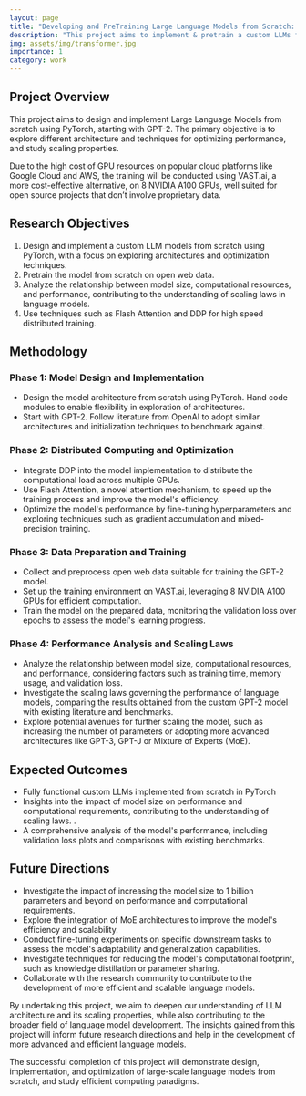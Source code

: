 ```yaml
---
layout: page
title: "Developing and PreTraining Large Language Models from Scratch: Scaling, Optimization, and Performance Analysis"
description: "This project aims to implement & pretrain a custom LLMs from scratch, starting with GPT-2"
img: assets/img/transformer.jpg
importance: 1
category: work
---
```



## Project Overview
This project aims to design and implement Large Language Models from scratch using PyTorch, starting with GPT-2. The primary objective is to explore different architecture and techniques for optimizing performance, and study scaling properties. 


Due to the high cost of GPU resources on popular cloud platforms like Google Cloud and AWS, the training will be conducted using VAST.ai, a more cost-effective alternative, on 8 NVIDIA A100 GPUs, well suited for open source projects that don’t involve proprietary data.


## Research Objectives
1. Design and implement a custom LLM models from scratch using PyTorch, with a focus on exploring architectures and optimization techniques. 
2. Pretrain the model from scratch on open web data. 
3. Analyze the relationship between model size, computational resources, and performance, contributing to the understanding of scaling laws in language models.
4. Use techniques such as Flash Attention and DDP for high speed distributed training. 


## Methodology
### Phase 1: Model Design and Implementation
- Design the model architecture from scratch using PyTorch. Hand code  modules to enable flexibility in exploration of architectures. 
- Start with GPT-2. Follow literature from OpenAI to adopt similar architectures and initialization techniques to benchmark against. 


### Phase 2: Distributed Computing and Optimization
- Integrate DDP into the model implementation to distribute the computational load across multiple GPUs.
- Use Flash Attention, a novel attention mechanism, to speed up the training process and improve the model's efficiency.
- Optimize the model's performance by fine-tuning hyperparameters and exploring techniques such as gradient accumulation and mixed-precision training.


### Phase 3: Data Preparation and Training
- Collect and preprocess open web data suitable for training the GPT-2 model.
- Set up the training environment on VAST.ai, leveraging 8 NVIDIA A100 GPUs for efficient computation.
- Train the model on the prepared data, monitoring the validation loss over epochs to assess the model's learning progress.


### Phase 4: Performance Analysis and Scaling Laws
- Analyze the relationship between model size, computational resources, and performance, considering factors such as training time, memory usage, and validation loss.
- Investigate the scaling laws governing the performance of language models, comparing the results obtained from the custom GPT-2 model with existing literature and benchmarks.
- Explore potential avenues for further scaling the model, such as increasing the number of parameters or adopting more advanced architectures like GPT-3, GPT-J or Mixture of Experts (MoE).


## Expected Outcomes
- Fully functional custom LLMs implemented from scratch in PyTorch
- Insights into the impact of model size on performance and computational requirements, contributing to the understanding of scaling laws. .
- A comprehensive analysis of the model's performance, including validation loss plots and comparisons with existing benchmarks.


## Future Directions
- Investigate the impact of increasing the model size to 1 billion parameters and beyond on performance and computational requirements.
- Explore the integration of MoE architectures to improve the model's efficiency and scalability.
- Conduct fine-tuning experiments on specific downstream tasks to assess the model's adaptability and generalization capabilities.
- Investigate techniques for reducing the model's computational footprint, such as knowledge distillation or parameter sharing.
- Collaborate with the research community to contribute to the development of more efficient and scalable language models.


By undertaking this project, we aim to deepen our understanding of LLM architecture and its scaling properties, while also contributing to the broader field of language model development. The insights gained from this project will inform future research directions and help in the development of more advanced and efficient language models.


The successful completion of this project will demonstrate design, implementation, and optimization of large-scale language models from scratch, and study efficient computing paradigms. 
